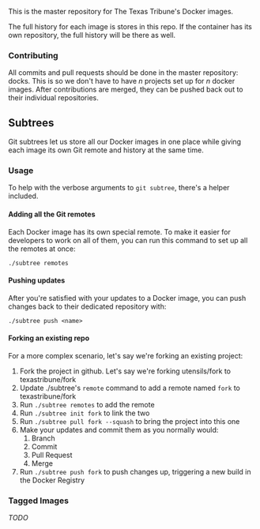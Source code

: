 This is the master repository for The Texas Tribune's Docker images.

The full history for each image is stores in this repo. If the container has
its own repository, the full history will be there as well.


### Contributing

All commits and pull requests should be done in the master repository: docks.
This is so we don't have to have _n_ projects set up for _n_ docker images.
After contributions are merged, they can be pushed back out to their individual
repositories.


Subtrees
--------

Git subtrees let us store all our Docker images in one place while giving each
image its own Git remote and history at the same time.

### Usage

To help with the verbose arguments to `git subtree`, there's a helper included.

#### Adding all the Git remotes

Each Docker image has its own special remote. To make it easier for developers
to work on all of them, you can run this command to set up all the remotes at
once:

    ./subtree remotes

#### Pushing updates

After you're satisfied with your updates to a Docker image, you can push
changes back to their dedicated repository with:

    ./subtree push <name>

#### Forking an existing repo

For a more complex scenario, let's say we're forking an existing project:

1. Fork the project in github. Let's say we're forking utensils/fork to
   texastribune/fork
2. Update ./subtree's `remote` command to add a remote named `fork` to
   texastribune/fork
3. Run `./subtree remotes` to add the remote
4. Run `./subtree init fork` to link the two
5. Run `./subtree pull fork --squash` to bring the project into this one
6. Make your updates and commit them as you normally would:
    1. Branch
    2. Commit
    3. Pull Request
    4. Merge
7. Run `./subtree push fork` to push changes up, triggering a new build in the
   Docker Registry


### Tagged Images

_TODO_
